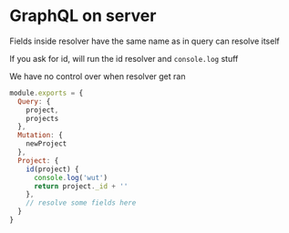 # GraphQL on server

Fields inside resolver have the same name as in query can resolve itself

If you ask for id, will run the id resolver and `console.log` stuff

We have no control over when resolver get ran
```js
module.exports = {
  Query: {
    project,
    projects
  },
  Mutation: {
    newProject
  },
  Project: {
    id(project) {
      console.log('wut')
      return project._id + ''
    },
    // resolve some fields here
  }
}
```
